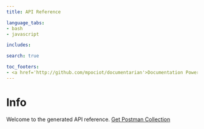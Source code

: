 ```yaml
---
title: API Reference

language_tabs:
- bash
- javascript

includes:

search: true

toc_footers:
- <a href='http://github.com/mpociot/documentarian'>Documentation Powered by Documentarian</a>
---
```

<!-- START_INFO -->

# Info

Welcome to the generated API reference.
[Get Postman Collection](http://terawhere.ruqqq.sg/docs/collection.json)

<!-- END_INFO -->

